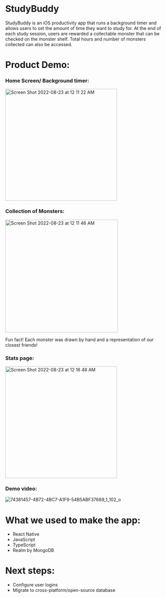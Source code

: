 # StudyBuddy

StudyBuddy is an iOS productivity app that runs a background timer and allows users to set the amount of time they want to study for. At the end of each study session, users are rewarded a collectable monster that can be checked on the monster shelf. Total hours and number of monsters collected can also be accessed. 

# Product Demo:
### Home Screen/ Background timer:

<img width="353" alt="Screen Shot 2022-08-23 at 12 11 22 AM" src="https://user-images.githubusercontent.com/82774370/186067899-7759b1de-0f31-4380-a011-4d783d32a49b.png">

### Collection of Monsters:

<img width="356" alt="Screen Shot 2022-08-23 at 12 11 46 AM" src="https://user-images.githubusercontent.com/82774370/186067942-907cdf95-d9a1-4241-b1cb-7b65246695f0.png">

Fun fact! Each monster was drawn by hand and a representation of our closest friends!

### Stats page: 

<img width="353" alt="Screen Shot 2022-08-23 at 12 16 48 AM" src="https://user-images.githubusercontent.com/82774370/186068493-fe9d7e91-b9b8-4b26-8c3e-2ec575f3e155.png">

### Demo video:

![74381457-4B72-4BC7-A1F9-54B5ABF37689_1_102_o](https://user-images.githubusercontent.com/82774370/186070495-ec554b78-7ba6-4cf7-be8e-eca552ae28e4.jpeg)


# What we used to make the app:
- React Native
- JavaScript
- TypeScript
- Realm by MongoDB

# Next steps:
- Configure user logins
- Migrate to cross-platform/open-source database 
